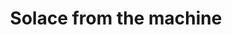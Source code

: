 ---
url: 'https://redeem-tomorrow.com/solace-from-the-machine'
title: Solace from the machine
dateRead: '2023-12-19'
authors:
  - Danilo Campos
notes: >-
  A personal story of a very rough childhood and how the early days of software and the internet saved him. I remember those early days.
topics:
  - internet
  - technology
  - social
purposes:
  - work
---